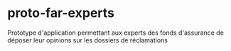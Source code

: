 proto-far-experts
=================

Prototype d'application permettant aux experts des fonds d'assurance de déposer leur opinions sur les dossiers de réclamations